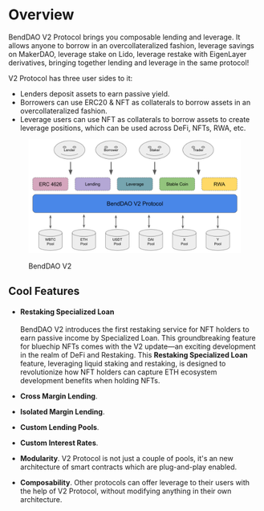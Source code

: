 # Overview

BendDAO V2 Protocol brings you composable lending and leverage. It allows anyone to borrow in an overcollateralized fashion, leverage savings on MakerDAO, leverage stake on Lido, leverage restake with EigenLayer derivatives, bringing together lending and leverage in the same protocol!

V2 Protocol has three user sides to it:

* Lenders deposit assets to earn passive yield.
* Borrowers can use ERC20 & NFT as collaterals to borrow assets in an overcollateralized fashion.
* Leverage users can use NFT as collaterals to borrow assets to create leverage positions, which can be used across DeFi, NFTs, RWA, etc.

<figure><img src=".gitbook/assets/image.png" alt=""><figcaption><p>BendDAO V2</p></figcaption></figure>

## Cool Features

*   #### **Restaking Specialized Loan**

    BendDAO V2 introduces the first restaking service for NFT holders to earn passive income by Specialized Loan. This groundbreaking feature for bluechip NFTs comes with the V2 update—an exciting development in the realm of DeFi and Restaking. This **Restaking Specialized Loan** feature, leveraging liquid staking and restaking, is designed to revolutionize how NFT holders can capture ETH ecosystem development benefits when holding NFTs.
* **Cross Margin Lending**.&#x20;
* **Isolated Margin Lending**.&#x20;
* **Custom Lending Pools**.&#x20;
* **Custom Interest Rates**.&#x20;
* **Modularity**. V2 Protocol is not just a couple of pools, it's an new architecture of smart contracts which are plug-and-play enabled.
* **Composability**. Other protocols can offer leverage to their users with the help of V2 Protocol, without modifying anything in their own architecture.

